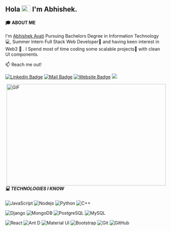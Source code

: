 ## Hola <img src="https://user-images.githubusercontent.com/1303154/88677602-1635ba80-d120-11ea-84d8-d263ba5fc3c0.gif" width="28px" height="20px" alt="hi"> I'm Abhishek.
#### 🎓 ABOUT ME
I'm [Abhishek Avati](https://abhishek-two.vercel.app/) Pursuing Bachelors Degree in Information Technology 💻, Summer Intern   Full Stack Web Developer🚀 and having keen interest in Web3 🦄 . I Spend most of time coding some scalable projects🚀 with clean UI components.

:mailbox: Reach me out!

[![Linkedin Badge](https://img.shields.io/badge/-AbhishekAvati-0e76a8?style=flat&labelColor=0e76a8&logo=linkedin&logoColor=white)](https://www.linkedin.com/in/abhishekavati/)
[![Mail Badge](https://img.shields.io/badge/-Abhishek-c0392b?style=flat&labelColor=c0392b&logo=gmail&logoColor=white)](mailto:abhishekaa1112@gmail.com)
[![Website Badge](https://img.shields.io/badge/%3C%2F%3E-portfolio-informational)](https://abhishek-two.vercel.app/)
![](https://visitor-badge.glitch.me/badge?page_id=Abhiavati20.Abhiavati20)

<img align="right" alt="GIF" src="https://cdn.dribbble.com/users/45010/screenshots/14281687/media/79f87d23670e2144bd2d5e2742185c8e.png?compress=1&resize=1600x1200" width="500" height="320" />

##### 💻 TECHNOLOGIES I KNOW

<!-- TODO: Make technologies links takes you to repositories -->
![JavaScript](https://img.shields.io/badge/-JavaScript-black?style=flat-square&logo=javascript)
![Nodejs](https://img.shields.io/badge/-Nodejs-black?style=flat-square&logo=Node.js)
![Python](https://img.shields.io/badge/-Python-black?style=flat-square&logo=Python)
![C++](https://img.shields.io/badge/-C++-00599C?style=flat-square&logo=c)

![Django](https://img.shields.io/badge/-Django-darkgreen?style=flat-square&logo=django)
![MongoDB](https://img.shields.io/badge/-MongoDB-black?style=flat-square&logo=mongodb)
![PostgreSQL](https://img.shields.io/badge/-PostgreSQL-336791?style=flat-square&logo=postgresql)
![MySQL](https://img.shields.io/badge/-MySQL-black?style=flat-square&logo=mysql)

![React](https://img.shields.io/badge/-React-black?style=flat-square&logo=react)
![Ant D](https://img.shields.io/badge/-Ant%20Design-0170FE?style=flat-square&logo=ant-design)
![Material UI](https://img.shields.io/badge/-Material%20UI-black?style=flat-square&logo=material-ui)
![Bootstrap](https://img.shields.io/badge/-Bootstrap-563D7C?style=flat-square&logo=bootstrap)
![Git](https://img.shields.io/badge/-Git-black?style=flat-square&logo=git)
![GitHub](https://img.shields.io/badge/-GitHub-181717?style=flat-square&logo=github)

